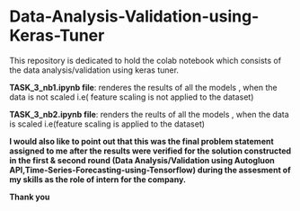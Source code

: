 # Data-Analysis-Validation-using-Keras-Tuner
This repository is dedicated to hold the colab notebook which consists of the data analysis/validation using keras tuner.

**TASK_3_nb1.ipynb file**: renderes the results of all the models , when the data is not scaled i.e( feature scaling is not applied to the dataset)

**TASK_3_nb2.ipynb file**: renders the reults of all the models , when the data is scaled i.e(feature scaling is applied to the dataset)

**I would also like to point out that this was the final problem statement assigned to me after the results were verified for the solution constructed in the first & second round (Data Analysis/Validation using Autogluon API,Time-Series-Forecasting-using-Tensorflow) during the assesment of my skills as the role of intern for the company.**

**Thank you**
